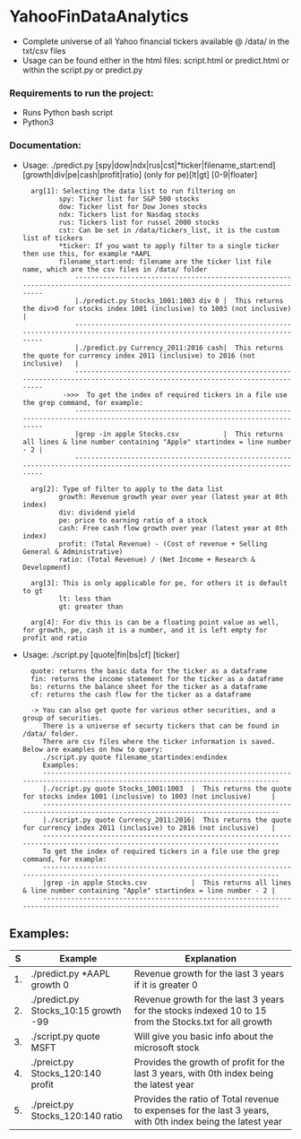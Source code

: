 # YahooFinDataAnalytics

* Complete universe of all Yahoo financial tickers available @ /data/ in the txt/csv files
* Usage can be found either in the html files: script.html or predict.html or within the script.py or predict.py

### Requirements to run the project:
* Runs Python bash script
* Python3

### Documentation:
* Usage: ./predict.py [spy|dow|ndx|rus|cst|*ticker|filename_start:end] [growth|div|pe|cash|profit|ratio] (only for pe)[lt|gt] [0-9|floater]

        arg[1]: Selecting the data list to run filtering on
               spy: Ticker list for S&P 500 stocks
               dow: Ticker list for Dow Jones stocks
               ndx: Tickers list for Nasdaq stocks
               rus: Tickers list for russel 2000 stocks
               cst: Can be set in /data/tickers_list, it is the custom list of tickers
               *ticker: If you want to apply filter to a single ticker then use this, for example *AAPL
               filename_start:end: filename are the ticker list file name, which are the csv files in /data/ folder
                   ------------------------------------------------------------------------------------------------------------------------------
                   |./predict.py Stocks_1001:1003 div 0 |  This returns the div>0 for stocks index 1001 (inclusive) to 1003 (not inclusive)     |
                   ------------------------------------------------------------------------------------------------------------------------------
                   |./predict.py Currency_2011:2016 cash|  This returns the quote for currency index 2011 (inclusive) to 2016 (not inclusive)   |
                   ------------------------------------------------------------------------------------------------------------------------------
                ->>>  To get the index of required tickers in a file use the grep command, for example:
                   ------------------------------------------------------------------------------------------------------------------------------
                   |grep -in apple Stocks.csv           |  This returns all lines & line number containing "Apple" startindex = line number - 2 |
                   ------------------------------------------------------------------------------------------------------------------------------

        arg[2]: Type of filter to apply to the data list
               growth: Revenue growth year over year (latest year at 0th index)
               div: dividend yield
               pe: price to earning ratio of a stock
               cash: Free cash flow growth over year (latest year at 0th index)
               profit: (Total Revenue) - (Cost of revenue + Selling General & Administrative)
               ratio: (Total Revenue) / (Net Income + Research & Development)

        arg[3]: This is only applicable for pe, for others it is default to gt
               lt: less than
               gt: greater than

        arg[4]: For div this is can be a floating point value as well, for growth, pe, cash it is a number, and it is left empty for profit and ratio

* Usage: ./script.py [quote|fin|bs|cf] [ticker]

        quote: returns the basic data for the ticker as a dataframe
        fin: returns the income statement for the ticker as a dataframe
        bs: returns the balance sheet for the ticker as a dataframe
        cf: returns the cash flow for the ticker as a dataframe

        -> You can also get quote for various other securities, and a group of securities.
           There is a universe of securty tickers that can be found in /data/ folder.
           There are csv files where the ticker information is saved. Below are examples on how to query:
           ./script.py quote filename_startindex:endindex
           Examples:
           ------------------------------------------------------------------------------------------------------------------------------
           |./script.py quote Stocks_1001:1003  |  This returns the quote for stocks index 1001 (inclusive) to 1003 (not inclusive)     |
           ------------------------------------------------------------------------------------------------------------------------------
           |./script.py quote Currency_2011:2016|  This returns the quote for currency index 2011 (inclusive) to 2016 (not inclusive)   |
           ------------------------------------------------------------------------------------------------------------------------------
           To get the index of required tickers in a file use the grep command, for example:
           ------------------------------------------------------------------------------------------------------------------------------
           |grep -in apple Stocks.csv           |  This returns all lines & line number containing "Apple" startindex = line number - 2 |
           ------------------------------------------------------------------------------------------------------------------------------



## Examples:

S|Example|Explanation|
--- | --- | --- |
1.|./predict.py *AAPL growth 0|Revenue growth for the last 3 years if it is greater 0|
2.|./predict.py Stocks_10:15 growth -99|Revenue growth for the last 3 years for the stocks indexed 10 to 15 from the Stocks.txt for all growth|
3.|./script.py quote MSFT|Will give you basic info about the microsoft stock|
4.|./preict.py Stocks_120:140 profit|Provides the growth of profit for the last 3 years, with 0th index being the latest year|
5.|./preict.py Stocks_120:140 ratio|Provides the ratio of Total revenue to expenses for the last 3 years, with 0th index being the latest year|
